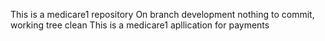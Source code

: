 This is a medicare1 repository
On branch development
nothing to commit, working tree clean
This is a medicare1 apllication for payments
